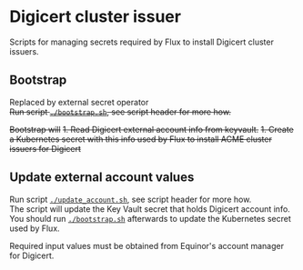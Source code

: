 # Digicert cluster issuer

Scripts for managing secrets required by Flux to install Digicert cluster issuers.

## Bootstrap
Replaced by external secret operator  
~~Run script [`./bootstrap.sh`](./bootstrap.sh), see script header for more how.~~

~~Bootstrap will~~
~~1. Read Digicert external account info from keyvault.~~
~~1. Create a Kubernetes secret with this info used by Flux to install ACME cluster issuers for Digicert~~

## Update external account values

Run script [`./update_account.sh`](./update_account.sh), see script header for more how.  
The script will update the Key Vault secret that holds Digicert account info. You should run [`./bootstrap.sh`](./bootstrap.sh) afterwards to update the Kubernetes secret used by Flux.

Required input values must be obtained from Equinor's account manager for Digicert.
